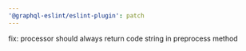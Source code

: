 ```yaml
---
'@graphql-eslint/eslint-plugin': patch
---
```


fix: processor should always return code string in preprocess method
